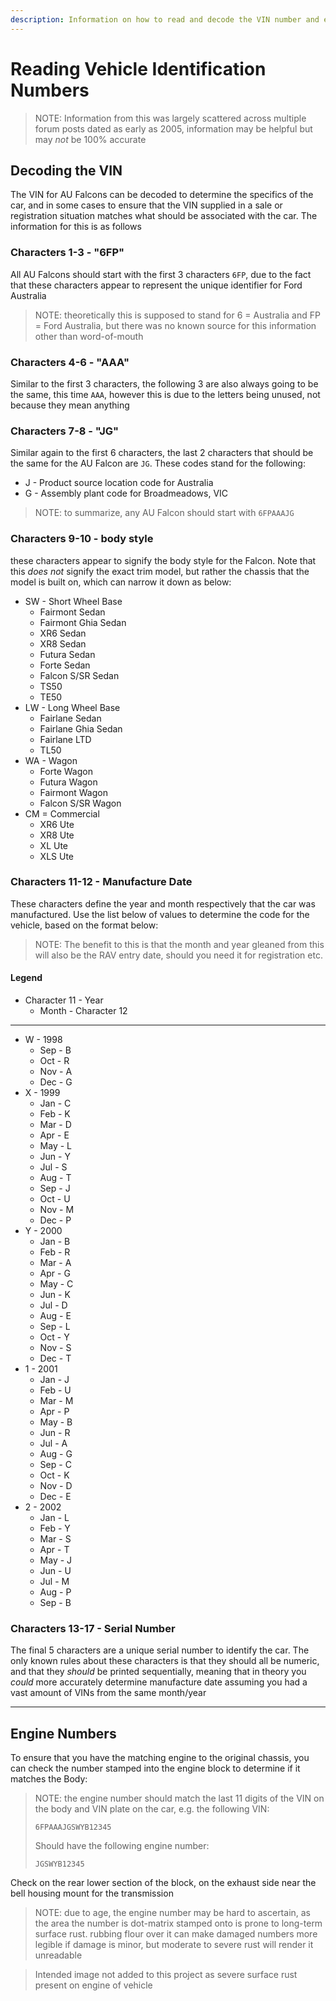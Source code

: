 ```yaml
---
description: Information on how to read and decode the VIN number and engine number of the 1999-2002 Ford Falcon AU
---
```


# Reading Vehicle Identification Numbers

> NOTE: Information from this was largely scattered across multiple forum posts dated as early as 2005, information may be helpful but may *not* be 100% accurate

## Decoding the VIN

The VIN for AU Falcons can be decoded to determine the specifics of the car, and in some cases to ensure that the VIN supplied in a sale or registration situation matches what should be associated with the car. The information for this is as follows

### Characters 1-3 - "6FP"
All AU Falcons should start with the first 3 characters `6FP`, due to the fact that these characters appear to represent the unique identifier for Ford Australia

> NOTE: theoretically this is supposed to stand for 6 = Australia and FP = Ford Australia, but there was no known source for this information other than word-of-mouth

### Characters 4-6 - "AAA"
Similar to the first 3 characters, the following 3 are also always going to be the same, this time `AAA`, however this is due to the letters being unused, not because they mean anything

### Characters 7-8 - "JG" 
Similar again to the first 6 characters, the last 2 characters that should be the same for the AU Falcon are `JG`. These codes stand for the following:
- J - Product source location code for Australia
- G - Assembly plant code for Broadmeadows, VIC

> NOTE: to summarize, any AU Falcon should start with `6FPAAAJG`

### Characters 9-10 - body style
these characters appear to signify the body style for the Falcon. Note that this *does not* signify the exact trim model, but rather the chassis that the model is built on, which can narrow it down as below:
- SW - Short Wheel Base
  - Fairmont Sedan
  - Fairmont Ghia Sedan
  - XR6 Sedan
  - XR8 Sedan
  - Futura Sedan
  - Forte Sedan
  - Falcon S/SR Sedan
  - TS50
  - TE50
- LW - Long Wheel Base
  - Fairlane Sedan
  - Fairlane Ghia Sedan
  - Fairlane LTD
  - TL50
- WA - Wagon
  - Forte Wagon
  - Futura Wagon
  - Fairmont Wagon
  - Falcon S/SR Wagon
- CM = Commercial
  - XR6 Ute
  - XR8 Ute
  - XL Ute
  - XLS Ute

### Characters 11-12 - Manufacture Date
These characters define the year and month respectively that the car was manufactured. Use the list below of values to determine the code for the vehicle, based on the format below:

> NOTE: The benefit to this is that the month and year gleaned from this will also be the RAV entry date, should you need it for registration etc.

#### Legend

- Character 11 - Year
  - Month - Character 12

---

- W - 1998
  - Sep - B
  - Oct - R
  - Nov - A
  - Dec - G
- X - 1999
  - Jan - C
  - Feb - K
  - Mar - D
  - Apr - E
  - May - L
  - Jun - Y
  - Jul - S
  - Aug - T
  - Sep - J
  - Oct - U
  - Nov - M
  - Dec - P
- Y - 2000
  - Jan - B
  - Feb - R
  - Mar - A
  - Apr - G
  - May - C
  - Jun - K
  - Jul - D
  - Aug - E
  - Sep - L
  - Oct - Y
  - Nov - S
  - Dec - T
- 1 - 2001
  - Jan - J
  - Feb - U
  - Mar - M
  - Apr - P
  - May - B
  - Jun - R
  - Jul - A
  - Aug - G
  - Sep - C
  - Oct - K
  - Nov - D
  - Dec - E
- 2 - 2002
  - Jan - L
  - Feb - Y
  - Mar - S
  - Apr - T
  - May - J
  - Jun - U
  - Jul - M
  - Aug - P
  - Sep - B

### Characters 13-17 - Serial Number
The final 5 characters are a unique serial number to identify the car. The only known rules about these characters is that they should all be numeric, and that they *should* be printed sequentially, meaning that in theory you *could* more accurately determine manufacture date assuming you had a vast amount of VINs from the same month/year

---

## Engine Numbers

To ensure that you have the matching engine to the original chassis, you can check the number stamped into the engine block to determine if it matches the Body:

> NOTE: the engine number should match the last 11 digits of the VIN on the body and VIN plate on the car, e.g. the following VIN:
> 
> `6FPAAAJGSWYB12345`
>
> Should have the following engine number:
>
> `JGSWYB12345`

Check on the rear lower section of the block, on the exhaust side near the bell housing mount for the transmission

> NOTE: due to age, the engine number may be hard to ascertain, as the area the number is dot-matrix stamped onto is prone to long-term surface rust. rubbing flour over it can make damaged numbers more legible if damage is minor, but moderate to severe rust will render it unreadable

> Intended image not added to this project as severe surface rust present on engine of vehicle